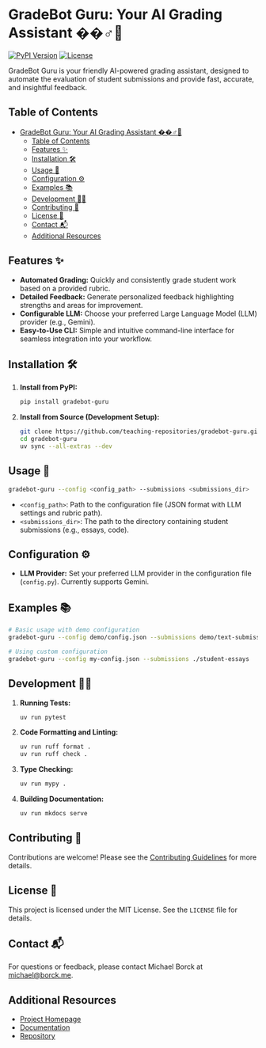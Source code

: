 # GradeBot Guru: Your AI Grading Assistant ��‍♂️🤖

[![PyPI Version](https://img.shields.io/pypi/v/gradebot-guru?color=blue)](https://pypi.org/project/gradebot-guru/)
[![License](https://img.shields.io/badge/License-MIT-green.svg)](https://opensource.org/licenses/MIT)

GradeBot Guru is your friendly AI-powered grading assistant, designed to automate the evaluation of student submissions and provide fast, accurate, and insightful feedback.

## Table of Contents

- [GradeBot Guru: Your AI Grading Assistant ��‍♂️🤖](#gradebot-guru-your-ai-grading-assistant-️)
  - [Table of Contents](#table-of-contents)
  - [Features ✨](#features-)
  - [Installation 🛠️](#installation-️)
  - [Usage 🚀](#usage-)
  - [Configuration ⚙️](#configuration-️)
  - [Examples 📚](#examples-)
  - [Development 👩‍💻](#development-)
  - [Contributing 🙌](#contributing-)
  - [License 📄](#license-)
  - [Contact 📬](#contact-)
  - [Additional Resources](#additional-resources)

## Features ✨

* **Automated Grading:**  Quickly and consistently grade student work based on a provided rubric.
* **Detailed Feedback:** Generate personalized feedback highlighting strengths and areas for improvement.
* **Configurable LLM:** Choose your preferred Large Language Model (LLM) provider (e.g., Gemini).
* **Easy-to-Use CLI:**  Simple and intuitive command-line interface for seamless integration into your workflow.

## Installation 🛠️

1. **Install from PyPI:**

   ```bash
   pip install gradebot-guru
   ```

2. **Install from Source (Development Setup):**

   ```bash
   git clone https://github.com/teaching-repositories/gradebot-guru.git
   cd gradebot-guru
   uv sync --all-extras --dev
   ```

## Usage 🚀

```bash
gradebot-guru --config <config_path> --submissions <submissions_dir>
```

* `<config_path>`: Path to the configuration file (JSON format with LLM settings and rubric path).
* `<submissions_dir>`: The path to the directory containing student submissions (e.g., essays, code).

## Configuration ⚙️

* **LLM Provider:** Set your preferred LLM provider in the configuration file (`config.py`). Currently supports Gemini.

## Examples 📚

```bash
# Basic usage with demo configuration
gradebot-guru --config demo/config.json --submissions demo/text-submissions

# Using custom configuration
gradebot-guru --config my-config.json --submissions ./student-essays
```

## Development 👩‍💻

1. **Running Tests:**

   ```bash
   uv run pytest
   ```

2. **Code Formatting and Linting:**

   ```bash
   uv run ruff format .
   uv run ruff check .
   ```

3. **Type Checking:**

   ```bash
   uv run mypy .
   ```

4. **Building Documentation:**

   ```bash
   uv run mkdocs serve
   ```

## Contributing 🙌

Contributions are welcome! Please see the [Contributing Guidelines](CONTRIBUTING.md) for more details.

## License 📄

This project is licensed under the MIT License. See the `LICENSE` file for details.

## Contact 📬

For questions or feedback, please contact Michael Borck at [michael@borck.me](mailto:michael@borck.me).

## Additional Resources

- [Project Homepage](http://yourhomepage.com)
- [Documentation](https://teaching-repositories.github.io/gradebot-guru/)
- [Repository](https://github.com/teaching-repositories/gradebot-guru)